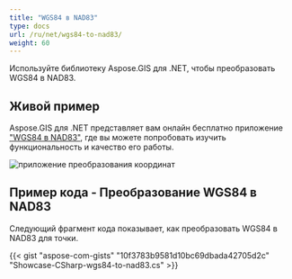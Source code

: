 ```yaml
---
title: "WGS84 в NAD83"
type: docs
url: /ru/net/wgs84-to-nad83/
weight: 60
---
```


Используйте библиотеку Aspose.GIS для .NET, чтобы преобразовать WGS84 в NAD83.

## **Живой пример**

Aspose.GIS для .NET представляет вам онлайн бесплатно приложение ["WGS84 в NAD83"](https://products.aspose.app/gis/transformation/wgs84-to-nad83), где вы можете попробовать изучить функциональность и качество его работы.

![приложение преобразования координат](transform-coordinates.png)

## **Пример кода - Преобразование WGS84 в NAD83**

Следующий фрагмент кода показывает, как преобразовать WGS84 в NAD83 для точки.

{{< gist "aspose-com-gists" "10f3783b9581d10bc69dbada42705d2c" "Showcase-CSharp-wgs84-to-nad83.cs" >}}
